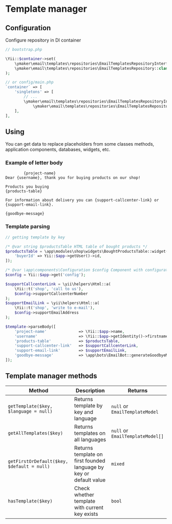 Template manager
================

## Configuration

Configure repository in DI container

```php
// bootstrap.php

\Yii::$container->set(
    \ymaker\email\templates\repositories\EmailTemplatesRepositoryInterface::class,
    \ymaker\email\templates\repositories\EmailTemplatesRepository::class
);

// or config/main.php
`container` => [
    'singletons' => [
        // ...
        \ymaker\email\templates\repositories\EmailTemplatesRepositoryInterface::class =>
            \ymaker\email\templates\repositories\EmailTemplatesRepository::class,
    ],
],
```

## Using

You can get data to replace placeholders from some classes methods, application components, databases, widgets, etc.

### Example of letter body
    
```
        {project-name}
Dear {username}, thank you for buying products on our shop!

Products you buying
{products-table}

For information about delivery you can {support-callcenter-link} or {support-email-link}.

{goodbye-message}
```
    
### Template parsing

```php
// getting template by key

/* @var string $productsTable HTML table of bought products */
$productsTable = \app\modules\shop\widgets\BoughtProductsTable::widget([
    'buyerId' => Yii::$app->getUser()->id,
]);

/* @var \app\components\Configuration $config Component with configuration from dashboard */
$config = Yii::$app->get('config');

$supportCallcenterLink = \yii\helpers\Html::a(
    \Yii::t('shop', 'call to us'),
    $config->supportCallcenterNumber
);
$supportEmailLink = \yii\helpers\Html::a(
    \Yii::t('shop', 'write to e-mail'),
    $config->supportEmailAddress
);

$template->parseBody([
    'project-name'              => \Yii::$app->name,
    'username'                  => \Yii::$app->getIdentity()->firstname,
    'products-table'            => $productsTable,
    'support-callcenter-link'   => $supportCallcenterLink,
    'support-email-link'        => $supportEmailLink,
    'goodbye-message'           => \app\bots\EmailBot::generateGoodbyeMessage(),
]);
```

## Template manager methods

| Method                                    | Description                                                           | Returns                           |
|-------------------------------------------|-----------------------------------------------------------------------|-----------------------------------|
|`getTemplate($key, $language = null)`      |Returns template by key and language                                   |`null` or `EmailTemplateModel`     |
|`getAllTemplates($key)`                    |Returns templates on all languages                                     |`null` or `EmailTemplateModel[]`   |
|`getFirstOrDefault($key, $default = null)` |Returns template on first founded language by key or default value     |`mixed`                            |
|`hasTemplate($key)`                        |Check whether template with current key exists                         |`bool`                             |
